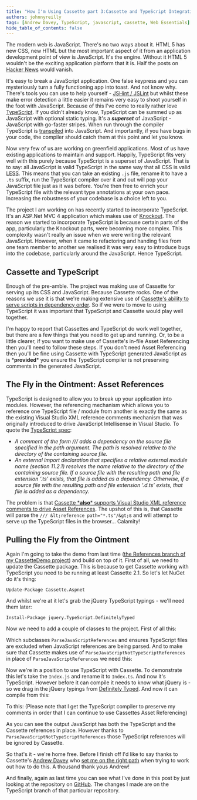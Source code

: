 ```yaml
---
title: "How I'm Using Cassette part 3:Cassette and TypeScript Integration"
authors: johnnyreilly
tags: [Andrew Davey, TypeScript, javascript, cassette, Web Essentials]
hide_table_of_contents: false
---
```

The modern web is JavaScript. There's no two ways about it. HTML 5 has new CSS, new HTML but the most important aspect of it from an application development point of view is JavaScript. It's the engine. Without it HTML 5 wouldn't be the exciting application platform that it is. Half the posts on [Hacker News](https://news.ycombinator.com/) would vanish.

 It's easy to break a JavaScript application. One false keypress and you can mysteriously turn a fully functioning app into toast. And not know why. There's tools you can use to help yourself - [JSHint / JSLint](http://icanmakethiswork.blogspot.co.uk/2012/04/jshint-customising-your-hurt-feelings.html) but whilst these make error detection a little easier it remains very easy to shoot yourself in the foot with JavaScript. Because of this I've come to really rather love [TypeScript](http://www.typescriptlang.org/). If you didn't already know, TypeScript can be summed up as JavaScript with optional static typing. It's a ***superset*** of JavaScript - JavaScript with go-faster stripes. When run through the compiler TypeScript is [transpiled](https://en.wikipedia.org/wiki/Source-to-source_compiler) into JavaScript. And importantly, if you have bugs in your code, the compiler should catch them at this point and let you know.

Now very few of us are working on greenfield applications. Most of us have existing applications to maintain and support. Happily, TypeScript fits very well with this purely because TypeScript is a superset of JavaScript. That is to say: all JavaScript is valid TypeScript in the same way that all CSS is valid [LESS](http://lesscss.org/). This means that you can take an existing `.js` file, rename it to have a `.ts` suffix, run the TypeScript compiler over it and out will pop your JavaScript file just as it was before. You're then free to enrich your TypeScript file with the relevant type annotations at your own pace. Increasing the robustness of your codebase is a choice left to you.

The project I am working on has recently started to incorporate TypeScript. It's an ASP.Net MVC 4 application which makes use of [Knockout](http://knockoutjs.com/). The reason we started to incorporate TypeScript is because certain parts of the app, particularly the Knockout parts, were becoming more complex. This complexity wasn't really an issue when we were writing the relevant JavaScript. However, when it came to refactoring and handing files from one team member to another we realised it was very easy to introduce bugs into the codebase, particularly around the JavaScript. Hence TypeScript.

## Cassette and TypeScript

Enough of the pre-amble. The project was making use of Cassette for serving up its CSS and JavaScript. Because Cassette rocks. One of the reasons we use it is that we're making extensive use of [Cassette's ability to serve scripts in dependency order](http://icanmakethiswork.blogspot.co.uk/2013/06/how-im-using-cassette-part-2.html). So if we were to move to using TypeScript it was important that TypeScript and Cassette would play well together.

I'm happy to report that Cassettes and TypeScript do work well together, but there are a few things that you need to get up and running. Or, to be a little clearer, if you want to make use of Cassette's in-file Asset Referencing then you'll need to follow these steps. If you don't need Asset Referencing then you'll be fine using Cassette with TypeScript generated JavaScript as is \***provided**\* you ensure the TypeScript compiler is not preserving comments in the generated JavaScript.

## The Fly in the Ointment: Asset References

TypeScript is designed to allow you to break up your application into modules. However, the referencing mechanism which allows you to reference one TypeScript file / module from another is exactly the same as the existing Visual Studio XML reference comments mechanism that was originally introduced to drive JavaScript Intellisense in Visual Studio. To quote the [TypeScript spec](http://www.typescriptlang.org/Content/TypeScript%20Language%20Specification.pdf):



- *A comment of the form /// <reference path="…"/> adds a dependency on the source file specified in the path argument. The path is resolved relative to the directory of the containing source file.*
- *An external import declaration that specifies a relative external module name (section 11.2.1) resolves the name relative to the directory of the containing source file. If a source file with the resulting path and file extension ‘.ts’ exists, that file is added as a dependency. Otherwise, if a source file with the resulting path and file extension ‘.d.ts’ exists, that file is added as a dependency.*





The problem is that [Cassette \***also**\* supports Visual Studio XML reference comments to drive Asset References](http://getcassette.net/documentation/v1/AssetReferences). The upshot of this is, that Cassette will parse the `/// &lt;reference path="*.ts"/&gt;`s and will attempt to serve up the TypeScript files in the browser... Calamity!

## Pulling the Fly from the Ointment

Again I'm going to take the demo from last time ([the References branch of my CassetteDemo project](https://github.com/johnnyreilly/CassetteDemo/tree/References)) and build on top of it. First of all, we need to update the Cassette package. This is because to get Cassette working with TypeScript you need to be running at least Cassette 2.1. So let's let NuGet do it's thing:

`Update-Package Cassette.Aspnet`

And whilst we're at it let's grab the jQuery TypeScript typings - we'll need them later:

`Install-Package jquery.TypeScript.DefinitelyTyped`

Now we need to add a couple of classes to the project. First of all this:

<script src="https://gist.github.com/johnnyreilly/5934706.js?file=ParseJavaScriptNotTypeScriptReferences.cs"></script>

Which subclasses `ParseJavaScriptReferences` and ensures TypeScript files are excluded when JavaScript references are being parsed. And to make sure that Cassette makes use of `ParseJavaScriptNotTypeScriptReferences` in place of `ParseJavaScriptReferences` we need this:

<script src="https://gist.github.com/johnnyreilly/5934706.js?file=InsertIntoPipelineParseJavaScriptNotTypeScriptReferences.cs"></script>

Now we're in a position to use TypeScript with Cassette. To demonstrate this let's take the `Index.js` and rename it to `Index.ts`. And now it's TypeScript. However before it can compile it needs to know what jQuery is - so we drag in the jQuery typings from [Definitely Typed](http://github.com/borisyankov/DefinitelyTyped). And now it can compile from this:

<script src="https://gist.github.com/johnnyreilly/5934706.js?file=Index.ts"></script>

To this: (Please note that I get the TypeScript compiler to preserve my comments in order that I can continue to use Cassettes Asset Referencing)

<script src="https://gist.github.com/johnnyreilly/5934706.js?file=Index.js"></script>

As you can see the output JavaScript has both the TypeScript and the Cassette references in place. However thanks to `ParseJavaScriptNotTypeScriptReferences` those TypeScript references will be ignored by Cassette.

So that's it - we're home free. Before I finish off I'd like to say thanks to Cassette's [Andrew Davey](http://twitter.com/andrewdavey) who [set me on the right path](https://groups.google.com/forum/?fromgroups=#!topic/cassette/SM3Rxh48D7Q) when trying to work out how to do this. A thousand thank yous Andrew!

And finally, again as last time you can see what I've done in this post by just looking at the repository on [GitHub](https://github.com/johnnyreilly/CassetteDemo/tree/TypeScript). The changes I made are on the TypeScript branch of that particular repository.


